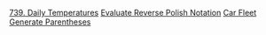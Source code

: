 [739. Daily Temperatures](https://leetcode.com/problems/daily-temperatures/)
[Evaluate Reverse Polish Notation](https://leetcode.com/problems/evaluate-reverse-polish-notation/)
[Car Fleet](https://leetcode.com/problems/car-fleet/)
[Generate Parentheses](https://leetcode.com/problems/generate-parentheses/)
